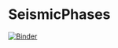 # SeismicPhases

[![Binder](https://mybinder.org/badge_logo.svg)](https://mybinder.org/v2/gh/rickli92/SeismicPhases/HEAD)
